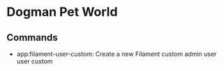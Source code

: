 # Dogman Pet World

## Commands

- app:filament-user-custom: Create a new Filament custom admin user user custom
